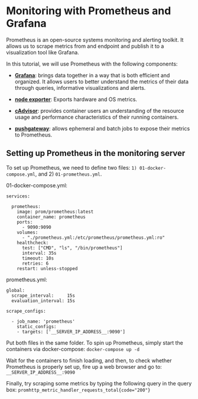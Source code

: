 # Monitoring with Prometheus and Grafana

Prometheus is an open-source systems monitoring and alerting toolkit. It allows us to scrape metrics from and endpoint and publish it to a visualization tool like Grafana.

In this tutorial, we will use Prometheus with the following components:

- **[Grafana](https://grafana.com/grafana/)**: brings data together in a way that is both efficient and organized. It allows users to better understand the metrics of their data through queries, informative visualizations and alerts.

- **[node exporter](https://github.com/prometheus/node_exporter)**: Exports hardware and OS metrics.

- **[cAdvisor](https://github.com/google/cadvisor)**: provides container users an understanding of the resource usage and performance characteristics of their running containers.

- **[pushgateway](https://github.com/prometheus/pushgateway)**: allows ephemeral and batch jobs to expose their metrics to Prometheus. 

## Setting up Prometheus in the monitoring server

To set up Prometheus, we need to define two files: `1) 01-docker-compose.yml`, and 2) `01-prometheus.yml`.

01-docker-compose.yml:
```
services:

  prometheus:
    image: prom/prometheus:latest
    container_name: prometheus
    ports:
      - 9090:9090
    volumes:
      - "./prometheus.yml:/etc/prometheus/prometheus.yml:ro"
    healthcheck:
      test: ["CMD", "ls", "/bin/prometheus"]
      interval: 35s
      timeout: 10s
      retries: 6
    restart: unless-stopped
```
prometheus.yml:
```
global:
  scrape_interval:     15s
  evaluation_interval: 15s
  
scrape_configs:

  - job_name: 'prometheus'
    static_configs:
    - targets: ['__SERVER_IP_ADDRESS__:9090']
```
Put both files in the same folder. To spin up Prometheus, simply start the containers via docker-compose: `docker-compose up -d`

Wait for the containers to finish loading, and then, to check whether Prometheus is properly set up, fire up a web browser and go to: `__SERVER_IP_ADDRESS__:9090`

Finally, try scraping some metrics by typing the following query in the query box: `promhttp_metric_handler_requests_total{code="200"}`

